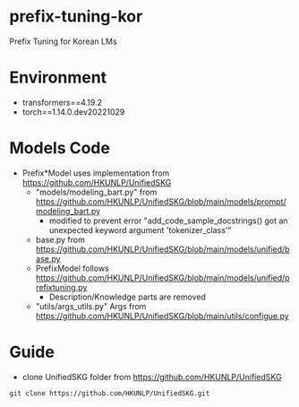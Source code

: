 # prefix-tuning-kor
Prefix Tuning for Korean LMs

# Environment
* transformers==4.19.2
* torch==1.14.0.dev20221029

# Models Code
* Prefix*Model uses implementation from https://github.com/HKUNLP/UnifiedSKG
    * "models/modeling_bart.py" from https://github.com/HKUNLP/UnifiedSKG/blob/main/models/prompt/modeling_bart.py
        * modified to prevent error "add_code_sample_docstrings() got an unexpected keyword argument 'tokenizer_class'"
    * base.py from https://github.com/HKUNLP/UnifiedSKG/blob/main/models/unified/base.py
    * PrefixModel follows https://github.com/HKUNLP/UnifiedSKG/blob/main/models/unified/prefixtuning.py
        * Description/Knowledge parts are removed
    * "utils/args_utils.py" Args from https://github.com/HKUNLP/UnifiedSKG/blob/main/utils/configue.py


# Guide
* clone UnifiedSKG folder from https://github.com/HKUNLP/UnifiedSKG
```
git clone https://github.com/HKUNLP/UnifiedSKG.git
```